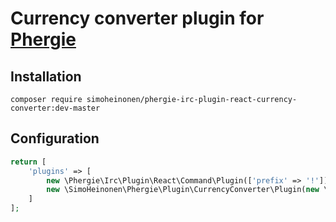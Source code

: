 # Currency converter plugin for [Phergie](http://github.com/phergie/phergie-irc-bot-react/)

## Installation

```
composer require simoheinonen/phergie-irc-plugin-react-currency-converter:dev-master
```

## Configuration

```php
return [
    'plugins' => [
        new \Phergie\Irc\Plugin\React\Command\Plugin(['prefix' => '!']), // dependency
        new \SimoHeinonen\Phergie\Plugin\CurrencyConverter\Plugin(new \Scheb\YahooFinanceApi\ApiClientFactory::createApiClient()),
    ]
];
```
